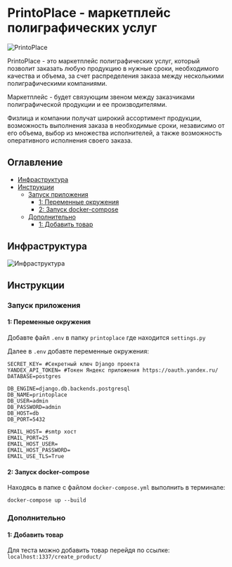 # PrintoPlace - маркетплейс полиграфических услуг

![PrintoPlace](https://max-sanch.github.io/PrintoPlace-front/image/%D0%A1%D0%BD%D0%B8%D0%BC%D0%BE%D0%BA.PNG "PrintoPlace")

PrintoPlace - это маркетплейс полиграфических услуг, который позволит
заказать любую продукцию в нужные сроки, необходимого качества и объема,
за счет распределения заказа между несколькими полиграфическими компаниями.

Маркетплейс - будет связующим звеном между заказчиками полиграфической
продукции и ее производителями.

Физлица и компании получат широкий ассортимент продукции, возможность
выполнения заказа в необходимые сроки, независимо от его объема,
выбор из множества исполнителей, а также возможность оперативного
исполнения своего заказа.

## Оглавление

* [Инфраструктура](#infrastructure)
* [Инструкции](#guides)
    * [Запуск приложения](#launch-app)
        * [1: Переменные окружения](#environment-variables)
        * [2: Запуск docker-compose](#docker-compose)
    * [Дополнительно](#additionally)
        * [1: Добавить товар](#add-product)

## <a name="infrastructure"></a> Инфраструктура
  
![Инфраструктура](https://storage.googleapis.com/zenn-user-upload/qwazyqc1ie3k2d4e7clgltckw7zx "Архитектура")

## <a name="guides"></a> Инструкции

### <a name="launch-app"></a>Запуск приложения

#### <a name="environment-variables"></a>1: Переменные окружения

Добавте файл `.env` в папку `printoplace` где находится `settings.py`

Далее в `.env` добавте переменные окружения:

```dotenv
SECRET_KEY= #Секретный ключ Django проекта
YANDEX_API_TOKEN= #Токен Яндекс приложения https://oauth.yandex.ru/
DATABASE=postgres

DB_ENGINE=django.db.backends.postgresql
DB_NAME=printoplace
DB_USER=admin
DB_PASSWORD=admin
DB_HOST=db
DB_PORT=5432

EMAIL_HOST= #smtp хост
EMAIL_PORT=25
EMAIL_HOST_USER=
EMAIL_HOST_PASSWORD=
EMAIL_USE_TLS=True
```

#### <a name="docker-compose"></a>2: Запуск docker-compose

Находясь в папке с файлом `docker-compose.yml` выполнить в терминале:

	docker-compose up --build

### <a name="additionally"></a>Дополнительно
	
#### <a name="add-product"></a>1: Добавить товар

Для теста можно добавить товар перейдя по ссылке: `localhost:1337/create_product/`

